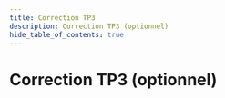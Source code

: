 ```yaml
---
title: Correction TP3
description: Correction TP3 (optionnel)
hide_table_of_contents: true
---
```


# Correction TP3 (optionnel)


